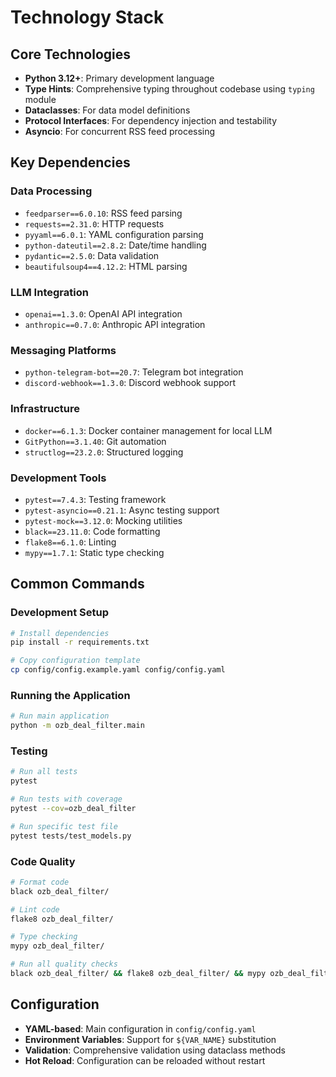 # Technology Stack

## Core Technologies

- **Python 3.12+**: Primary development language
- **Type Hints**: Comprehensive typing throughout codebase using `typing` module
- **Dataclasses**: For data model definitions
- **Protocol Interfaces**: For dependency injection and testability
- **Asyncio**: For concurrent RSS feed processing

## Key Dependencies

### Data Processing
- `feedparser==6.0.10`: RSS feed parsing
- `requests==2.31.0`: HTTP requests
- `pyyaml==6.0.1`: YAML configuration parsing
- `python-dateutil==2.8.2`: Date/time handling
- `pydantic==2.5.0`: Data validation
- `beautifulsoup4==4.12.2`: HTML parsing

### LLM Integration
- `openai==1.3.0`: OpenAI API integration
- `anthropic==0.7.0`: Anthropic API integration

### Messaging Platforms
- `python-telegram-bot==20.7`: Telegram bot integration
- `discord-webhook==1.3.0`: Discord webhook support

### Infrastructure
- `docker==6.1.3`: Docker container management for local LLM
- `GitPython==3.1.40`: Git automation
- `structlog==23.2.0`: Structured logging

### Development Tools
- `pytest==7.4.3`: Testing framework
- `pytest-asyncio==0.21.1`: Async testing support
- `pytest-mock==3.12.0`: Mocking utilities
- `black==23.11.0`: Code formatting
- `flake8==6.1.0`: Linting
- `mypy==1.7.1`: Static type checking

## Common Commands

### Development Setup
```bash
# Install dependencies
pip install -r requirements.txt

# Copy configuration template
cp config/config.example.yaml config/config.yaml
```

### Running the Application
```bash
# Run main application
python -m ozb_deal_filter.main
```

### Testing
```bash
# Run all tests
pytest

# Run tests with coverage
pytest --cov=ozb_deal_filter

# Run specific test file
pytest tests/test_models.py
```

### Code Quality
```bash
# Format code
black ozb_deal_filter/

# Lint code
flake8 ozb_deal_filter/

# Type checking
mypy ozb_deal_filter/

# Run all quality checks
black ozb_deal_filter/ && flake8 ozb_deal_filter/ && mypy ozb_deal_filter/
```

## Configuration

- **YAML-based**: Main configuration in `config/config.yaml`
- **Environment Variables**: Support for `${VAR_NAME}` substitution
- **Validation**: Comprehensive validation using dataclass methods
- **Hot Reload**: Configuration can be reloaded without restart
